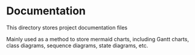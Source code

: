 # Documentation
This directory stores project documentation files

Mainly used as a method to store mermaid charts, including Gantt charts, class diagrams, sequence diagrams, state diagrams, etc.